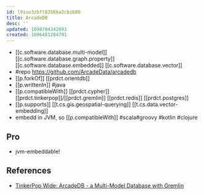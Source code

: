 ```yaml
---
id: l9iuu3zbft8356ka2cbzb00
title: ArcadeDB
desc: ''
updated: 1698704342093
created: 1696481284791
---
```


- [[c.software.database.multi-model]]  [[c.software.database.graph.property]][[c.software.database.embedded]] [[c.software.database.vector]]
- #repo https://github.com/ArcadeData/arcadedb
- [[p.forkOf]] [[prdct.orientdb]]
- [[p.writtenIn]] #java 
- [[p.compatibleWith]] [[prdct.cypher]] [[prdct.tinkerpop]]/[[prdct.gremlin]] [[prdct.redis]] [[prdct.postgres]]
- [[p.supports]] [[t.cs.gis.geospatial-querying]] [[t.cs.data.vector-embedding]]
- embedd in JVM, so [[p.compatibleWith]] #scala#groovy #kotlin #clojure

## Pro

- jvm-embeddable!
## References

- [TinkerPop Wide: ArcadeDB - a Multi-Model Database with Gremlin](https://www.youtube.com/watch?v=X6qC-P-pkgs)